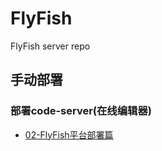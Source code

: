 # FlyFish

FlyFish server repo
## 手动部署

### 部署code-server(在线编辑器)
- [02-FlyFish平台部署篇](../doc/02-FlyFish平台部署篇.md)
